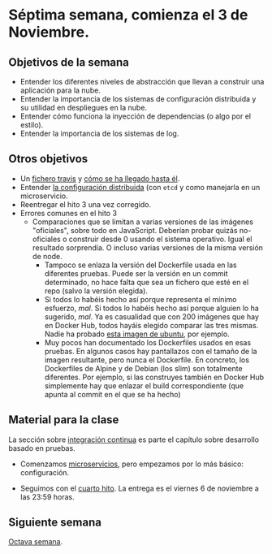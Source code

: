 # Séptima semana, comienza el 3 de Noviembre.

## Objetivos de la semana

* Entender los diferentes niveles de abstracción que llevan a
  construir una aplicación para la nube.
* Entender la importancia de los sistemas de configuración distribuida
  y su utilidad en despliegues en la nube.
* Entender cómo funciona la inyección de dependencias (o algo por el
  estilo).
* Entender la importancia de los sistemas de log.

## Otros objetivos


* Un
  [fichero travis](https://github.com/JJ/tests-python/blob/master/.travis.yml) y
  [cómo se ha llegado hasta él](https://travis-ci.com/github/JJ/tests-python/builds).
* Entender
  [la configuración distribuida](http://jj.github.io/IV/documentos/temas/Microservicios#creando-un-microservicio-desde-cero) (con
  `etcd` y
  como manejarla en un microservicio.
* Reentregar el hito 3 una vez corregido.
* Errores comunes en el hito 3
  * Comparaciones que se limitan a varias versiones de las imágenes
    "oficiales", sobre todo en JavaScript. Deberían probar quizás
    no-oficiales o construir desde 0 usando el sistema
    operativo. Igual el resultado sorprendía. O incluso varias
    versiones de la misma versión de node.
    * Tampoco se enlaza la versión del Dockerfile usada en las
      diferentes pruebas. Puede ser la versión en un commit
      determinado, no hace falta que sea un fichero que esté en el
      repo (salvo la versión elegida).
    * Si todos lo habéis hecho así porque representa el mínimo
      esfuerzo, *mal*. Si todos lo habéis hecho así porque alguien lo
      ha sugerido, *mal*. Ya es casualidad que con 200 imágenes que
      hay en Docker Hub, todos hayáis elegido comparar las tres
      mismas. Nadie ha
      probado
      [esta imagen de ubuntu](https://hub.docker.com/r/tbaltrushaitis/ubuntu-nodejs),
      por ejemplo.
    * Muy pocos han documentado los Dockerfiles usados en esas
      pruebas. En algunos casos hay pantallazos con el tamaño de la
      imagen resultante, pero nunca el Dockerfile. En concreto, los
      Dockerfiles de Alpine y de Debian (los slim) son totalmente
      diferentes. Por ejemplo, si las construyes también en Docker Hub
      simplemente hay que enlazar el build correspondiente (que apunta
      al commit en el que se ha hecho)



## Material para la clase

La sección sobre [integración
continua](http://jj.github.io/IV/documentos/temas/Desarrollo_basado_en_pruebas#a%C3%B1adiendo-integraci%C3%B3n-continua) es
parte el capítulo sobre desarrollo basado en pruebas.

* Comenzamos
  [microservicios](http://jj.github.io/IV/documentos/temas/Microservicios),
  pero empezamos por lo más básico: configuración.

- Seguimos con
  el
  [cuarto hito](http://jj.github.io/IV/documentos/proyecto/4.CI). La
  entrega es el viernes 6 de noviembre a las 23:59 horas.

## Siguiente semana

[Octava semana](semana-08.md).
